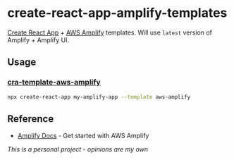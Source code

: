 # create-react-app-amplify-templates

[Create React App](https://github.com/facebook/create-react-app) + [AWS Amplify](https://aws.amazon.com/amplify/) templates. Will use `latest` version of Amplify + Amplify UI.

## Usage

### [cra-template-aws-amplify](js/cra-template-aws-amplify/README.md)

```bash
npx create-react-app my-amplify-app --template aws-amplify
```

## Reference

- [Amplify Docs](https://docs.amplify.aws/) - Get started with AWS Amplify

_This is a personal project - opinions are my own_
